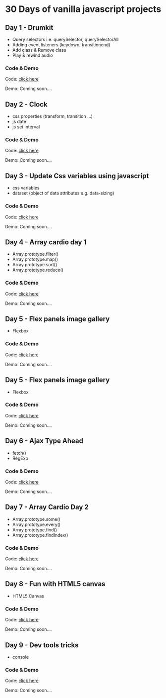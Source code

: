# 30 Days of vanilla javascript projects

## Day 1 - Drumkit
- Query selectors i.e. querySelector, querySelectorAll
- Adding event listeners (keydown, transitionend)
- Add class & Remove class
- Play & rewind audio

### Code & Demo
Code: [click here](https://github.com/DMKCode/js_javascript_30/tree/master/js_drumkit)

Demo: Coming soon.... 

## Day 2 - Clock
- css properties (transform, transition ...)
- js date
- js set interval

### Code & Demo
Code: [click here](https://github.com/DMKCode/js_javascript_30/tree/master/js_clock)

Demo: Coming soon.... 

## Day 3 - Update Css variables using javascript
- css variables
- dataset (object of data attributes e.g. data-sizing)

### Code & Demo
Code: [click here](https://github.com/DMKCode/js_javascript_30/tree/master/js_update_css_variables)

Demo: Coming soon.... 

## Day 4 - Array cardio day 1 
- Array.prototype.filter()
- Array.prototype.map()
- Array.prototype.sort() 
- Array.prototype.reduce()

### Code & Demo
Code: [click here](https://github.com/DMKCode/js_javascript_30/tree/master/04-array_cardio_day_1)

Demo: Coming soon.... 

## Day 5 - Flex panels image gallery
- Flexbox

### Code & Demo
Code: [click here](https://github.com/DMKCode/js_javascript_30/tree/master/05_flex_panels_Image_gallery)

Demo: Coming soon.... 

## Day 5 - Flex panels image gallery
- Flexbox

### Code & Demo
Code: [click here](https://github.com/DMKCode/js_javascript_30/tree/master/05_flex_panels_Image_gallery)

Demo: Coming soon.... 

## Day 6 - Ajax Type Ahead
- fetch() 
- RegExp

### Code & Demo
Code: [click here](https://github.com/DMKCode/js_javascript_30/tree/master/06-ajax_type_ahead)

Demo: Coming soon.... 

## Day 7 - Array Cardio Day 2
- Array.prototype.some()
- Array.prototype.every()
- Array.prototype.find()
- Array.prototype.findIndex()

### Code & Demo
Code: [click here](https://github.com/DMKCode/js_javascript_30/tree/master/07-array_cardio_day_2)

Demo: Coming soon.... 

## Day 8 - Fun with HTML5 canvas
- HTML5 Canvas 

### Code & Demo
Code: [click here](https://github.com/DMKCode/js_javascript_30/tree/master/08-fun_with_html5_canvas)

Demo: Coming soon.... 

## Day 9 - Dev tools tricks
- console 

### Code & Demo
Code: [click here](https://github.com/DMKCode/js_javascript_30/tree/master/09-dev_tool_tricks)

Demo: Coming soon.... 
